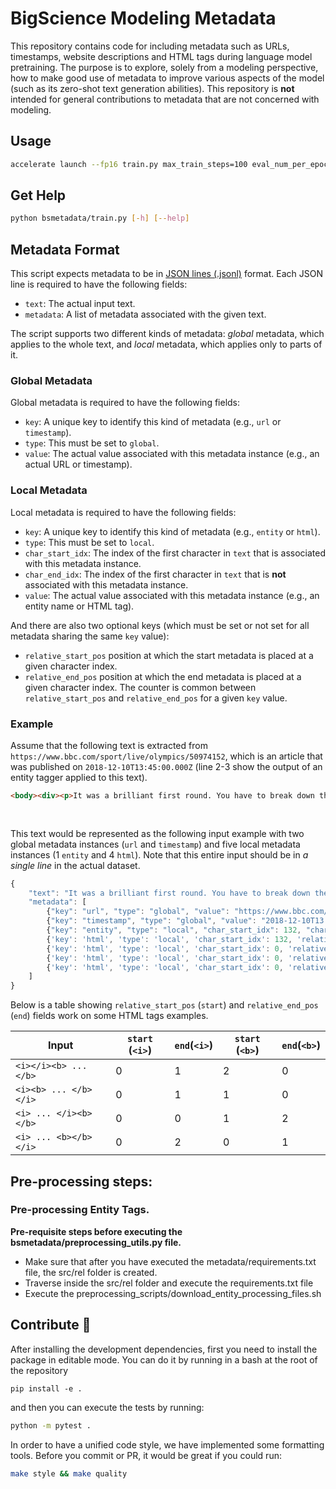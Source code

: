 # BigScience Modeling Metadata

This repository contains code for including metadata such as URLs, timestamps, website descriptions and HTML tags during language model pretraining. The purpose is to explore, solely from a modeling perspective, how to make good use of metadata to improve various aspects of the model (such as its zero-shot text generation abilities). This repository is **not** intended for general contributions to metadata that are not concerned with modeling.

## Usage

```sh
accelerate launch --fp16 train.py max_train_steps=100 eval_num_per_epoch=1 data_config.per_device_eval_batch_size=4
```

## Get Help

```sh
python bsmetadata/train.py [-h] [--help]
```

## Metadata Format

This script expects metadata to be in [JSON lines (.jsonl)](https://jsonlines.org/) format. Each JSON line is required to have the following fields:

- ``text``: The actual input text.
- ``metadata``: A list of metadata associated with the given text.

The script supports two different kinds of metadata: *global* metadata, which applies to the whole text, and *local* metadata, which applies only to parts of it.

### Global Metadata

Global metadata is required to have the following fields:

- ``key``: A unique key to identify this kind of metadata (e.g., ``url`` or ``timestamp``).
- ``type``: This must be set to ``global``.
- ``value``: The actual value associated with this metadata instance (e.g., an actual URL or timestamp).

### Local Metadata

Local metadata is required to have the following fields:

- ``key``: A unique key to identify this kind of metadata (e.g., ``entity`` or ``html``).
- ``type``: This must be set to ``local``.
- ``char_start_idx``: The index of the first character in ``text`` that is associated with this metadata instance.
- ``char_end_idx``: The index of the first character in ``text`` that is **not** associated with this metadata instance.
- ``value``: The actual value associated with this metadata instance (e.g., an entity name or HTML tag).

And there are also two optional keys (which must be set or not set for all metadata sharing the same ``key`` value):
- ``relative_start_pos`` position at which the start metadata is placed at a given character index. 
- ``relative_end_pos`` position at which the end metadata is placed at a given character index.
The counter is common between ``relative_start_pos`` and ``relative_end_pos`` for a given ``key`` value.
### Example

Assume that the following text is extracted from `https://www.bbc.com/sport/live/olympics/50974152`, which is an article that was published on `2018-12-10T13:45:00.000Z` (line 2-3 show the output of an entity tagger applied to this text).

```html
<body><div><p>It was a brilliant first round. You have to break down the Cuban's rhythm you can't let them get into rhythm. The risk with that is <a>Yafai</a> has got to go him.</p>\n</div></body>
                                                                                                                                                     ^^^^^
                                                                                                                                                     Entity: Galal Yafai
```

This text would be represented as the following input example with two global metadata instances (``url`` and ``timestamp``) and five local metadata instances (1 ``entity`` and 4 ``html``). Note that this entire input should be in *a single line* in the actual dataset.

```javascript
{
    "text": "It was a brilliant first round. You have to break down the Cuban's rhythm you can't let them get into rhythm. The risk with that is Yafai has got to go him.\n",
    "metadata": [
        {"key": "url", "type": "global", "value": "https://www.bbc.com/sport/live/olympics/50974152"},
        {"key": "timestamp", "type": "global", "value": "2018-12-10T13:45:00.000Z"},
        {"key": "entity", "type": "local", "char_start_idx": 132, "char_end_idx": 137, "value": "Galal Yafai"},
        {'key': 'html', 'type': 'local', 'char_start_idx': 132, 'relative_start_pos': 0, 'char_end_idx': 137, 'relative_end_pos': 0, 'value': 'a', 'html_attrs': {'attrs': [], 'values': []}},
        {'key': 'html', 'type': 'local', 'char_start_idx': 0, 'relative_start_pos': 2, 'char_end_idx': 156, 'relative_end_pos': 0, 'value': 'p', 'html_attrs': {'attrs': [], 'values': []}},
        {'key': 'html', 'type': 'local', 'char_start_idx': 0, 'relative_start_pos': 1, 'char_end_idx': 157, 'relative_end_pos': 0, 'value': 'div', 'html_attrs': {'attrs': [], 'values': []}},
        {'key': 'html', 'type': 'local', 'char_start_idx': 0, 'relative_start_pos': 0, 'char_end_idx': 157, 'relative_end_pos': 1, 'value': 'body', 'html_attrs': {'attrs': [], 'values': []}},
    ]
}
```

Below is a table showing ``relative_start_pos`` (`start`) and ``relative_end_pos`` (`end`) fields work on some HTML tags examples.


| Input | `start` (`<i>`) | `end`(`<i>`) | `start` (`<b>`) | `end`(`<b>`) |
| - | - | - | - | - |
| ``<i></i><b> ... </b>`` | 0 | 1 | 2 | 0 |
| ``<i><b> ... </b></i>`` | 0 | 1 | 1 | 0 |
| ``<i> ... </i><b></b>`` | 0 | 0 | 1 | 2 |
| ``<i> ... <b></b></i>`` | 0 | 2 | 0 | 1 |

## Pre-processing steps:

### Pre-processing Entity Tags.

**Pre-requisite steps before executing the bsmetadata/preprocessing_utils.py file.**

* Make sure that after you have executed the metadata/requirements.txt file, the src/rel folder is created.
* Traverse inside the src/rel folder and execute the requirements.txt file
* Execute the preprocessing_scripts/download_entity_processing_files.sh

## Contribute 🧠

After installing the development dependencies, first you need to install the package in editable mode. You can do it by running in a bash at the root of the repository

```
pip install -e .
```

and then you can execute the tests by running:

```sh
python -m pytest .
```

In order to have a unified code style, we have implemented some formatting tools. Before you commit or PR, it would be great if you could run:

```sh
make style && make quality
```
